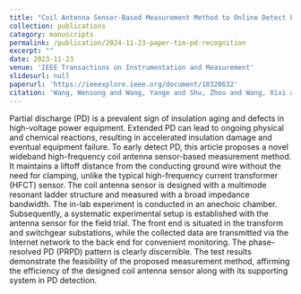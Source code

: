 ```yaml
---
title: "Coil Antenna Sensor-Based Measurement Method to Online Detect Partial Discharge in Distributed Power Networks"
collection: publications
category: manuscripts
permalink: /publication/2024-11-23-paper-tim-pd-recognition
excerpt: ""
date: 2023-11-23
venue: 'IEEE Transactions on Instrumentation and Measurement'
slidesurl: null
paperurl: 'https://ieeexplore.ieee.org/document/10328632'
citation: 'Wang, Wensong and Wang, Yange and Shu, Zhou and Wang, Xixi and Lu, Mingshan and Jiang, Guanlin and <u><strong>Ji, Jinsheng</strong></u> and Li, Hongqun and Lai, Kai Xian and Zheng, Yuanjin, "Coil Antenna Sensor-Based Measurement Method to Online Detect Partial Discharge in Distributed Power Networks," in IEEE Transactions on Instrumentation and Measurement, vol. 73, pp. 1-8, 2024, Art no. 1001008, doi: 10.1109/TIM.2023.3336449.'
---
```

Partial discharge (PD) is a prevalent sign of insulation aging and defects in high-voltage power equipment. Extended PD can lead to ongoing physical and chemical reactions, resulting in accelerated insulation damage and eventual equipment failure. To early detect PD, this article proposes a novel wideband high-frequency coil antenna sensor-based measurement method. It maintains a liftoff distance from the conducting ground wire without the need for clamping, unlike the typical high-frequency current transformer (HFCT) sensor. The coil antenna sensor is designed with a multimode resonant ladder structure and measured with a broad impedance bandwidth. The in-lab experiment is conducted in an anechoic chamber. Subsequently, a systematic experimental setup is established with the antenna sensor for the field trial. The front end is situated in the transform and switchgear substations, while the collected data are transmitted via the Internet network to the back end for convenient monitoring. The phase-resolved PD (PRPD) pattern is clearly discernible. The test results demonstrate the feasibility of the proposed measurement method, affirming the efficiency of the designed coil antenna sensor along with its supporting system in PD detection.
